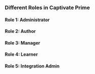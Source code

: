 ### Different Roles in Captivate Prime

#### Role 1: Administrator

#### Role 2: Author

#### Role 3: Manager

#### Role 4: Learner

#### Role 5: Integration Admin

